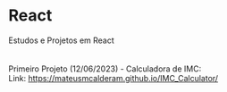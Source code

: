 # React
Estudos e Projetos em React <br/> <br/><br/>
Primeiro Projeto (12/06/2023) - Calculadora de IMC:<br/>
Link: https://mateusmcalderam.github.io/IMC_Calculator/
